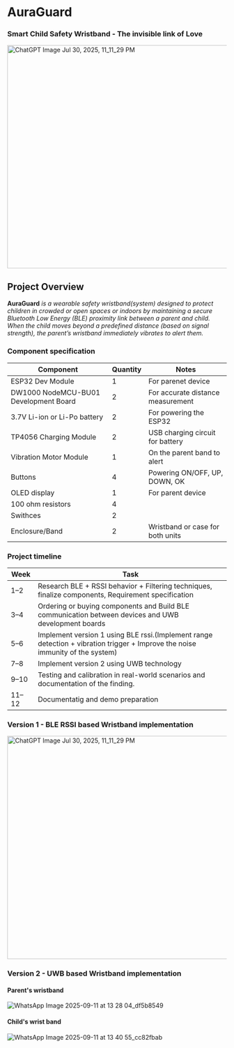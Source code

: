 # AuraGuard
### Smart Child Safety Wristband - The invisible link of Love

<img width="512" height="512" alt="ChatGPT Image Jul 30, 2025, 11_11_29 PM" src="https://github.com/user-attachments/assets/5d74a0cd-1f6b-485d-a1d0-5fbc269bdfe5" />


## Project Overview
**AuraGuard** _is a wearable safety wristband(system) designed to protect children in crowded or open spaces or indoors by maintaining a secure Bluetooth Low Energy (BLE) proximity link between a parent and child. When the child moves beyond a predefined distance (based on signal strength), the parent’s wristband immediately vibrates to alert them._

### Component specification

| Component                                        | Quantity | Notes                                           |
| ------------------------------------------------ | -------- | ----------------------------------------------- |
| ESP32 Dev Module  | 1        | For parenet device                 |
|  DW1000 NodeMCU-BU01 Development Board | 2 | For accurate distance measurement |
| 3.7V Li-ion or Li-Po battery                     | 2        | For powering the ESP32                          |
| TP4056 Charging Module                           | 2        | USB charging circuit for battery                |
| Vibration Motor Module                           | 1        | On the parent band to alert                     |
| Buttons                                          | 4        | Powering  ON/OFF, UP, DOWN, OK                  |
| OLED display                          | 1 | For parent device |
|  100 ohm resistors | 4 | |
|Swithces | 2 | |
| Enclosure/Band                                   | 2        | Wristband or case for both units                |

### Project timeline

| Week  | Task                                                                                                                                |
| ----- | ------------------------------------------------------------------------------------------------------------------------------------|
| 1–2   | Research BLE + RSSI behavior + Filtering techniques, finalize components, Requirement specification                                 |
| 3–4   | Ordering or buying components and Build BLE communication between devices and UWB development boards                                                           |
| 5–6   |Implement version 1 using BLE rssi.(Implement range detection + vibration trigger  + Improve the noise immunity of the system)   |
| 7–8   |Implement version 2 using UWB technology                                                                                                  |
| 9–10  | Testing and calibration in real-world scenarios and documentation of the finding.                                                          |
| 11–12 | Documentatig and demo preparation                                                                                      |

### Version 1 - BLE RSSI based Wristband implementation


<img width="512" height="512" alt="ChatGPT Image Jul 30, 2025, 11_11_29 PM" src="https://github.com/user-attachments/assets/ddc0eaf6-9653-45a6-9e58-a90505d7f58c" />


### Version 2 - UWB based Wristband implementation

#### Parent's wristband

![WhatsApp Image 2025-09-11 at 13 28 04_df5b8549](https://github.com/user-attachments/assets/4f7a53cc-87c4-4a84-907f-26ea92704072)

#### Child's wrist band

![WhatsApp Image 2025-09-11 at 13 40 55_cc82fbab](https://github.com/user-attachments/assets/21339f17-ae87-4d12-b4f4-8965e27080f9)


